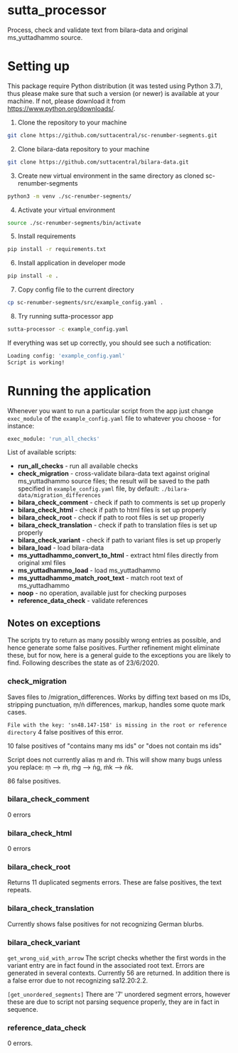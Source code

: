 # sutta_processor

Process, check and validate text from bilara-data and original ms_yuttadhammo source.

# Setting up

This package require Python distribution (it was tested using Python 3.7), thus please make sure that such a version (or newer) is available at your machine. If not, please download it from https://www.python.org/downloads/.

1. Clone the repository to your machine

```bash
git clone https://github.com/suttacentral/sc-renumber-segments.git
```

2. Clone bilara-data repository to your machine

```bash
git clone https://github.com/suttacentral/bilara-data.git
```

3. Create new virtual environment in the same directory as cloned sc-renumber-segments

```bash
python3 -m venv ./sc-renumber-segments/
```

4. Activate your virtual environment

```bash
source ./sc-renumber-segments/bin/activate
```

5. Install requirements

```bash
pip install -r requirements.txt
```

6. Install application in developer mode

```bash
pip install -e .
```

7. Copy config file to the current directory

```bash
cp sc-renumber-segments/src/example_config.yaml .
```

8. Try running sutta-processor app

```bash
sutta-processor -c example_config.yaml
```

If everything was set up correctly, you should see such a notification:

```bash
Loading config: 'example_config.yaml'
Script is working!
```
# Running the application

Whenever you want to run a particular script from the app just change  `exec_module` of the `example_config.yaml` file to whatever you choose - for instance:

```bash
exec_module: 'run_all_checks'
```


List of available scripts:

- **run_all_checks** - run all available checks
- **check_migration** - cross-validate bilara-data text against original ms_yuttadhammo source files; the result will be saved to the path specified in `example_config.yaml` file, by default: `./bilara-data/migration_differences`
- **bilara_check_comment** - check if path to comments is set up properly
- **bilara_check_html** - check if path to html files is set up properly
- **bilara_check_root** - check if path to root files is set up properly
- **bilara_check_translation** - check if path to translation files is set up properly
- **bilara_check_variant** - check if path to variant files is set up properly
- **bilara_load** - load bilara-data
- **ms_yuttadhammo_convert_to_html** - extract html files directly from original xml files
- **ms_yuttadhammo_load** - load ms_yuttadhammo
- **ms_yuttadhammo_match_root_text** - match root text of ms_yuttadhammo
- **noop** - no operation, available just for checking purposes
- **reference_data_check** - validate references

## Notes on exceptions

The scripts try to return as many possibly wrong entries as possible, and hence generate some false positives. Further refinement might eliminate these, but for now, here is a general guide to the exceptions you are likely to find. Following describes the state as of 23/6/2020.

### check_migration

Saves files to /migration_differences. Works by diffing text based on ms IDs, stripping punctuation, ṃ/ṅ differences, markup, handles some quote mark cases.

`File with the key: 'sn48.147-158' is missing in the root or reference directory`
4 false positives of this error.

10 false positives of "contains many ms ids" or "does not contain ms ids"

Script does not currently alias ṃ and ṁ. This will show many bugs unless you replace: ṃ --> ṁ, ṁg --> ṅg, ṁk --> ṅk.

86 false positives.

### bilara_check_comment

0 errors

### bilara_check_html

0 errors

### bilara_check_root

Returns 11 duplicated segments errors. These are false positives, the text repeats.

### bilara_check_translation

Currently shows false positives for not recognizing German blurbs.

### bilara_check_variant

`get_wrong_uid_with_arrow`
The script checks whether the first words in the variant entry are in fact found in the associated root text. Errors are generated in several contexts. Currently 56 are returned. In addition there is a false error due to not recognizing sa12.20:2.2.

`[get_unordered_segments]`
There are '7' unordered segment errors, however these are due to script not parsing sequence properly, they are in fact in sequence.

### reference_data_check

0 errors.
